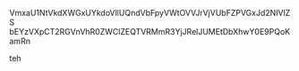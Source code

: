 VmxaU1NtVkdXWGxUYkdoVllUQndVbFpyVWtOVVJrVjVUbFZPVGxJd2NIVlZS
bEYzVXpCT2RGVnVhR0ZWClZEQTVRMmR3YjJRelJUMEtDbXhwY0E9PQoKamRn

teh